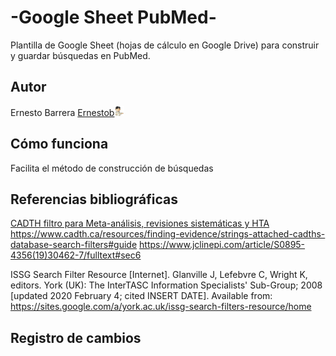 # -Google Sheet PubMed-

Plantilla de Google Sheet (hojas de cálculo en Google Drive) para construir y guardar búsquedas en PubMed.

## Autor
Ernesto Barrera
[Ernestob](https://twitter.com/ernestob)<img src=imagenes/ernestobIcon.png>

## Cómo funciona

Facilita el método de construcción de búsquedas 


## Referencias bibliográficas

[CADTH filtro para Meta-análisis, revisiones sistemáticas y HTA](https://www.cadth.ca/resources/finding-evidence/strings-attached-cadths-database-search-filters#syst)
https://www.cadth.ca/resources/finding-evidence/strings-attached-cadths-database-search-filters#guide
https://www.jclinepi.com/article/S0895-4356(19)30462-7/fulltext#sec6

ISSG Search Filter Resource [Internet].  Glanville J, Lefebvre C, Wright K, editors.  York (UK):  The InterTASC Information Specialists' Sub-Group; 2008 [updated 2020 February 4; cited INSERT DATE].  Available from:  https://sites.google.com/a/york.ac.uk/issg-search-filters-resource/home


## Registro de cambios

